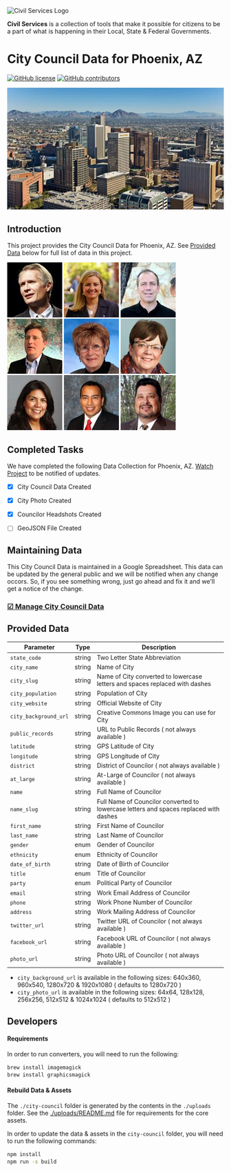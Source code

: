 ![Civil Services Logo](https://raw.githubusercontent.com/CivilServiceUSA/api/master/docs/img/logo.png "Civil Services Logo")

__Civil Services__ is a collection of tools that make it possible for citizens to be a part of what is happening in their Local, State & Federal Governments.

City Council Data for Phoenix, AZ
===

[![GitHub license](https://img.shields.io/badge/license-MIT-blue.svg?style=flat)](https://raw.githubusercontent.com/CivilServiceUSA/us-states/master/LICENSE)  [![GitHub contributors](https://img.shields.io/github/contributors/CivilServiceUSA/us-states.svg)](https://github.com/CivilServiceUSA/us-states/graphs/contributors)

![Phoenix, AZ](city-council/images/backgrounds/640x360/city.jpg "Phoenix, AZ")

Introduction
---

This project provides the City Council Data for Phoenix, AZ.  See [Provided Data](#provided-data) below for full list of data in this project.


![Jim Waring](city-council/images/headshots/128x128/jim-waring.jpg "Jim Waring")
![Kate Gallego](city-council/images/headshots/128x128/kate-gallego.jpg "Kate Gallego")
![Sal DiCiccio](city-council/images/headshots/128x128/sal-diciccio.jpg "Sal DiCiccio")
![Greg Stanton](city-council/images/headshots/128x128/greg-stanton.jpg "Greg Stanton")
![Thelda Williams](city-council/images/headshots/128x128/thelda-williams.jpg "Thelda Williams")
![Debra Stark](city-council/images/headshots/128x128/debra-stark.jpg "Debra Stark")
![Laura Pastor](city-council/images/headshots/128x128/laura-pastor.jpg "Laura Pastor")
![Daniel Valenzuela](city-council/images/headshots/128x128/daniel-valenzuela.jpg "Daniel Valenzuela")
![Michael Nowakowski](city-council/images/headshots/128x128/michael-nowakowski.jpg "Michael Nowakowski")

Completed Tasks
---

We have completed the following Data Collection for Phoenix, AZ. [Watch Project](https://github.com/CivilServiceUSA/city-council-az-phoenix/subscription) to be notified of updates.

- [X] City Council Data Created
- [X] City Photo Created
- [X] Councilor Headshots Created
- [ ] GeoJSON File Created


Maintaining Data
---

This City Council Data is maintained in a Google Spreadsheet.  This data can be updated by the general public and we will be notified when any change occors.  So, if you see something wrong, just go ahead and fix it and we'll get a notice of the change.

### [☑ Manage City Council Data](http://bit.ly/city-council-az-phoenix)


Provided Data
---

Parameter             | Type   | Description
----------------------|--------|----------------
`state_code`          | string | Two Letter State Abbreviation
`city_name`           | string | Name of City
`city_slug`           | string | Name of City converted to lowercase letters and spaces replaced with dashes
`city_population`     | string | Population of City
`city_website`        | string | Official Website of City
`city_background_url` | string | Creative Commons Image you can use for City
`public_records`      | string | URL to Public Records ( not always available )
`latitude`            | string | GPS Latitude of City
`longitude`           | string | GPS Longitude of City
`district`            | string | District of Councilor ( not always available )
`at_large`            | string | At-Large of Councilor ( not always available )
`name`                | string | Full Name of Councilor
`name_slug`           | string | Full Name of Councilor converted to lowercase letters and spaces replaced with dashes
`first_name`          | string | First Name of Councilor
`last_name`           | string | Last Name of Councilor
`gender`              | enum   | Gender of Councilor
`ethnicity`           | enum   | Ethnicity of Councilor
`date_of_birth`       | string | Date of Birth of Councilor
`title`               | enum   | Title of Councilor
`party`               | enum   | Political Party of Councilor
`email`               | string | Work Email Address of Councilor
`phone`               | string | Work Phone Number of Councilor
`address`             | string | Work Mailing Address of Councilor
`twitter_url`         | string | Twitter URL of Councilor ( not always available )
`facebook_url`        | string | Facebook URL of Councilor ( not always available )
`photo_url`           | string | Photo URL of Councilor ( not always available )

* `city_background_url` is available in the following sizes: 640x360, 960x540, 1280x720 & 1920x1080 ( defaults to 1280x720 )
* `city_photo_url` is available in the following sizes: 64x64, 128x128, 256x256, 512x512 & 1024x1024 ( defaults to 512x512 )


Developers
---

#### Requirements

In order to run converters, you will need to run the following:

```bash
brew install imagemagick
brew install graphicsmagick
```

#### Rebuild Data & Assets

The `./city-council` folder is generated by the contents in the `./uploads` folder.  See the [./uploads/README.md](./uploads/README.md) file for requirements for the core assets.

In order to update the data & assets in the `city-council` folder, you will need to run the following commands:

```bash
npm install
npm run -s build
```